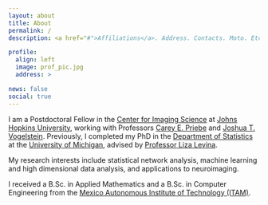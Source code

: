 ```yaml
---
layout: about
title: About
permalink: /
description: <a href="#">Affiliations</a>. Address. Contacts. Moto. Etc.

profile:
  align: left
  image: prof_pic.jpg
  address: >

news: false
social: true
---
```


I am a Postdoctoral Fellow in the [Center for Imaging Science](http://cis.jhu.edu/) at [Johns Hopkins University](www.jhu.edu), working with Professors [Carey E. Priebe](http://www.ams.jhu.edu/~priebe/) and [Joshua T. Vogelstein](https://jovo.me/). Previously, I completed my PhD in the [Department of Statistics](https://lsa.umich.edu/stats) at the [University of Michigan](https://umich.edu/), advised by [Professor Liza Levina](http://dept.stat.lsa.umich.edu/~elevina/).

My research interests include statistical network analysis, machine learning and high dimensional data analysis, and applications to neuroimaging.

I received a B.Sc. in Applied Mathematics and a B.Sc. in Computer Engineering from the [Mexico Autonomous Institute of Technology (ITAM)](www.itam.mx).


